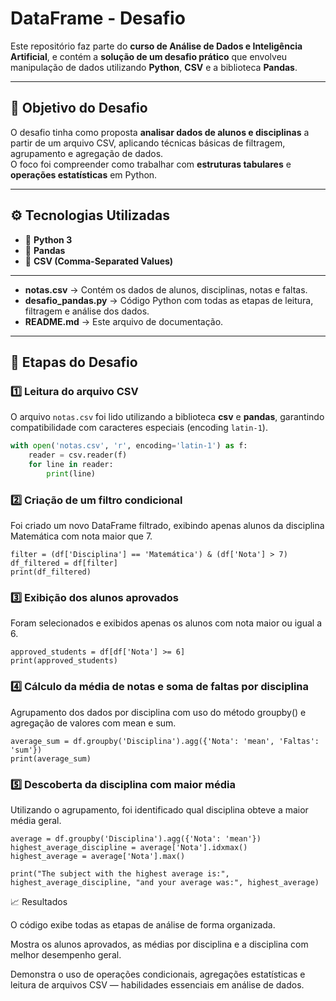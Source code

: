 # DataFrame - Desafio

Este repositório faz parte do **curso de Análise de Dados e Inteligência Artificial**, e contém a **solução de um desafio prático** que envolveu manipulação de dados utilizando **Python**, **CSV** e a biblioteca **Pandas**.

---

## 🧠 Objetivo do Desafio

O desafio tinha como proposta **analisar dados de alunos e disciplinas** a partir de um arquivo CSV, aplicando técnicas básicas de filtragem, agrupamento e agregação de dados.  
O foco foi compreender como trabalhar com **estruturas tabulares** e **operações estatísticas** em Python.

---

## ⚙️ Tecnologias Utilizadas

- 🐍 **Python 3**
- 📘 **Pandas**
- 🧾 **CSV (Comma-Separated Values)**

---


- **notas.csv** → Contém os dados de alunos, disciplinas, notas e faltas.  
- **desafio_pandas.py** → Código Python com todas as etapas de leitura, filtragem e análise dos dados.  
- **README.md** → Este arquivo de documentação.

---

## 🧩 Etapas do Desafio

### 1️⃣ Leitura do arquivo CSV  
O arquivo `notas.csv` foi lido utilizando a biblioteca **csv** e **pandas**, garantindo compatibilidade com caracteres especiais (encoding `latin-1`).

```python
with open('notas.csv', 'r', encoding='latin-1') as f:
    reader = csv.reader(f)
    for line in reader:
        print(line)
```

### 2️⃣ Criação de um filtro condicional

Foi criado um novo DataFrame filtrado, exibindo apenas alunos da disciplina Matemática com nota maior que 7.

```
filter = (df['Disciplina'] == 'Matemática') & (df['Nota'] > 7)
df_filtered = df[filter]
print(df_filtered)
```

### 3️⃣ Exibição dos alunos aprovados

Foram selecionados e exibidos apenas os alunos com nota maior ou igual a 6.

```
approved_students = df[df['Nota'] >= 6]
print(approved_students)
```

### 4️⃣ Cálculo da média de notas e soma de faltas por disciplina

Agrupamento dos dados por disciplina com uso do método groupby() e agregação de valores com mean e sum.

```
average_sum = df.groupby('Disciplina').agg({'Nota': 'mean', 'Faltas': 'sum'})
print(average_sum)
```

### 5️⃣ Descoberta da disciplina com maior média

Utilizando o agrupamento, foi identificado qual disciplina obteve a maior média geral.

```
average = df.groupby('Disciplina').agg({'Nota': 'mean'})
highest_average_discipline = average['Nota'].idxmax()
highest_average = average['Nota'].max()

print("The subject with the highest average is:", highest_average_discipline, "and your average was:", highest_average)
```

📈 Resultados

O código exibe todas as etapas de análise de forma organizada.

Mostra os alunos aprovados, as médias por disciplina e a disciplina com melhor desempenho geral.

Demonstra o uso de operações condicionais, agregações estatísticas e leitura de arquivos CSV — habilidades essenciais em análise de dados.
